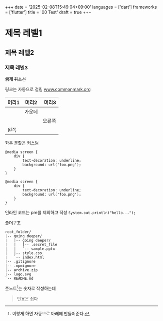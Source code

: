 +++
date = '2025-02-08T15:49:04+09:00'
languages = ['dart']
frameworks = ['flutter']
title = '00 Test'
draft = true
+++

# 제목 레벨1

## 제목 레벨2

### 제목 레벨3

**굵게** ~~취소선~~

링크는 자동으로 걸림 www.commonmark.org

| 머리1 |   머리2    | 머리3 |
|:----|:--------:|---:|
|     |   가운데    |
|     |          | 오른쪽 |
| 왼쪽  |

좌우 분할은 커스텀

<div class="split">

```css{data-line="1-3"}
@media screen {
    div {
        text-decoration: underline;
        background: url('foo.png');
    }
}
```
```css{data-line="4,6"}
@media screen {
    div {
        text-decoration: underline;
        background: url('foo.png');
    }
}
```

</div>

인라인 코드는 pre를 제외하고 작성 <code class="language-java">System.out.println("hello...");</code>

폴더구조

```treeview{.no-line-numbers}
root_folder/
|-- going deeper/
|   |-- going deeper/
|   |   |-- .secret_file
|   |   `-- sample.pptx
|   |-- style.css
|   `-- index.html
|-- .gitignore
|-- .npmignore
|-- archive.zip
|-- logo.svg
`-- README.md
```

풋노트[^1]는 숫자로 작성하는데
[^1]: 이렇게 하면 자동으로 아래에 만들어준다.

> 인용은 쉽다
